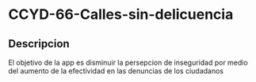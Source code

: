 # CCYD-66-Calles-sin-delicuencia
## Descripcion
El objetivo de la app es disminuir la persepcion de inseguridad por medio del aumento de la efectividad en las denuncias de los ciudadanos